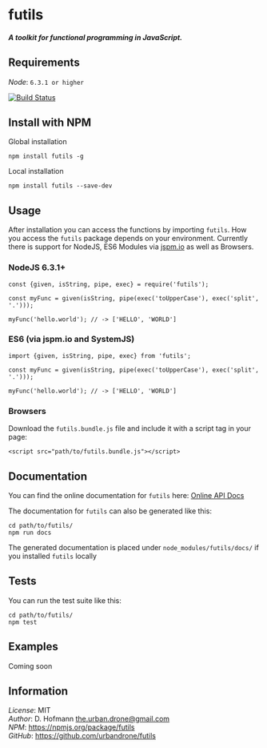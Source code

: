 # futils
##### A toolkit for functional programming in JavaScript. 

## Requirements
*Node*: `6.3.1 or higher`

[![Build Status](https://travis-ci.org/urbandrone/futils.svg?branch=master)](https://travis-ci.org/urbandrone/futils)

## Install with NPM
Global installation
```
npm install futils -g
```

Local installation
```
npm install futils --save-dev
```

## Usage
After installation you can access the functions by importing `futils`. How you access the `futils` package depends on your environment. Currently there is support for NodeJS, ES6 Modules via [jspm.io](http://jspm.io/) as well as Browsers.

### NodeJS 6.3.1+
```
const {given, isString, pipe, exec} = require('futils');

const myFunc = given(isString, pipe(exec('toUpperCase'), exec('split', '.')));

myFunc('hello.world'); // -> ['HELLO', 'WORLD']
```

### ES6 (via jspm.io and SystemJS)
```
import {given, isString, pipe, exec} from 'futils';

const myFunc = given(isString, pipe(exec('toUpperCase'), exec('split', '.')));

myFunc('hello.world'); // -> ['HELLO', 'WORLD']
```

### Browsers
Download the `futils.bundle.js` file and include it with a script tag in your page:
```
<script src="path/to/futils.bundle.js"></script>
```

## Documentation
You can find the online documentation for `futils` here:
[Online API Docs](http://www.der-davi.de/futils/docs/index.html)

The documentation for `futils` can also be generated like this:
```
cd path/to/futils/
npm run docs
```
The generated documentation is placed under `node_modules/futils/docs/` if you installed `futils` locally

## Tests
You can run the test suite like this:
```
cd path/to/futils/
npm test
```

## Examples
Coming soon

## Information
*License*: MIT  
*Author*: D. Hofmann <the.urban.drone@gmail.com>  
*NPM*: https://npmjs.org/package/futils  
*GitHub*: https://github.com/urbandrone/futils